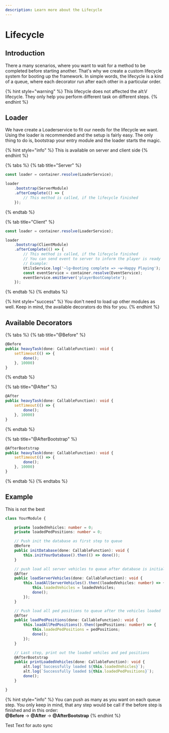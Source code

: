 ```yaml
---
description: Learn more about the Lifecycle
---
```


# Lifecycle

## Introduction

There a many scenarios, where you want to wait for a method to be completed before starting another. That's why we create a custom lifecycle system for booting up the framework. In simple words, the lifecycle is a kind of a queue, where each decorator run after each other in a particular order.

{% hint style="warning" %}
This lifecycle does not affected the alt:V lifecycle. They only help you perform different task on different steps.
{% endhint %}

## Loader

We have create a Loaderservice to fit our needs for the lifecycle we want. Using the loader is recommended and the setup is fairly easy. The only thing to do is, bootstrap your entry module and the loader starts the magic.

{% hint style="info" %}
This is available on server and client side
{% endhint %}

{% tabs %}
{% tab title="Server" %}
```typescript
const loader = container.resolve(LoaderService);

loader
    .bootstrap(ServerModule)
    .afterComplete(() => {
        // This method is called, if the lifecycle finished
    });
```
{% endtab %}

{% tab title="Client" %}
```typescript
const loader = container.resolve(LoaderService);

loader
    .bootstrap(ClientModule)
    .afterComplete(() => {
        // This method is called, if the lifecycle finished
        // You can send event to server to inform the player is ready
        // Example:
        UtilsService.log('~lg~Booting complete => ~w~Happy Playing');
        const eventService = container.resolve(EventService);
        eventService.emitServer('playerBootComplete');
    });
```
{% endtab %}
{% endtabs %}

{% hint style="success" %}
You don't need to load up other modules as well. Keep in mind, the available decorators do this for you.
{% endhint %}

## Available Decorators

{% tabs %}
{% tab title="@Before" %}
```typescript
@Before
public heavyTask(done: CallableFunction): void {
    setTimeout(() => {
        done();
    }, 10000)
}
```
{% endtab %}

{% tab title="@After" %}
```typescript
@After
public heavyTask(done: CallableFunction): void {
    setTimeout(() => {
        done();
    }, 10000)
}
```
{% endtab %}

{% tab title="@AfterBootstrap" %}
```typescript
@AfterBootstrap
public heavyTask(done: CallableFunction): void {
    setTimeout(() => {
        done();
    }, 10000)
}
```
{% endtab %}
{% endtabs %}

## Example

This is not the best

```typescript
class YourModule {

    private loadedVehicles: number = 0;
    private loadedPedPositions: number = 0;

    // Push init the database as first step to queue
    @Before
    public initDatabase(done: CallableFunction): void {
        this.initYourDatabase().then(() => done());
    }

    // push load all server vehicles to queue after database is initialized
    @After
    public loadServerVehicles(done: CallableFunction): void {
        this.loadAllServerVehicles().then((loadedVehicles: number) => {
            this.loadedVehicles = loadedVehicles;
            done();
        });
    }

    // Push load all ped positions to queue after the vehicles loaded
    @After
    public loadPedPositions(done: CallableFunction): void {
        this.loadAllPedPositions().then((pedPositions: number) => {
            this.loadedPedPositions = pedPositions;
            done();
        });
    }

    // Last step, print out the loaded vehiles and ped positions
    @AfterBootstrap
    public printLoadedVehicles(done: CallableFunction): void {
        alt.log(`Successfully loaded ${this.loadedVehicles}`);
        alt.log(`Successfully loaded ${this.loadedPedPositions}`);
        done();
    }

}
```

{% hint style="info" %}
You can push as many as you want on each queue step. You only keep in mind, that any step would be call if the before step is finished and in this order:  
**@Before** -&gt; **@After** -&gt; **@AfterBootstrap**
{% endhint %}

Test Text for auto sync
